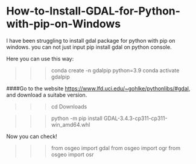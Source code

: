 # How-to-Install-GDAL-for-Python-with-pip-on-Windows

I have been struggling to install gdal package for python with pip on windows.
you can not just input pip install gdal on python console.


Here you can use this way:

>>>conda create -n gdalpip python=3.9
>>>conda activate gdalpip

####Go to the website https://www.lfd.uci.edu/~gohlke/pythonlibs/#gdal, and download a suitabe version. 

>>>cd Downloads

>>>python -m pip install GDAL-3.4.3-cp311-cp311-win_amd64.whl

Now you can check!

>>> from osgeo import gdal
>>> from osgeo import ogr
>>> from osgeo import osr
